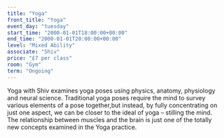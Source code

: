```yaml
---
title: "Yoga"
front_title: "Yoga"
event_day: "tuesday"
start_time: "2000-01-01T18:00:00+00:00"
end_time: "2000-01-01T20:00:00+00:00"
level: "Mixed Ability"
associate: "Shiv"
price: "£7 per class"
room: "Gym"
term: "Ongoing"
---
```


Yoga with Shiv examines yoga poses using physics, anatomy, physiology and neural science. Traditional yoga poses require the mind to survey various elements of a pose together,but instead, by fully concentrating on just one aspect, we can be closer to the ideal of yoga – stilling the mind. The relationship between muscles and the brain is just one of the totally new concepts examined in the Yoga practice.